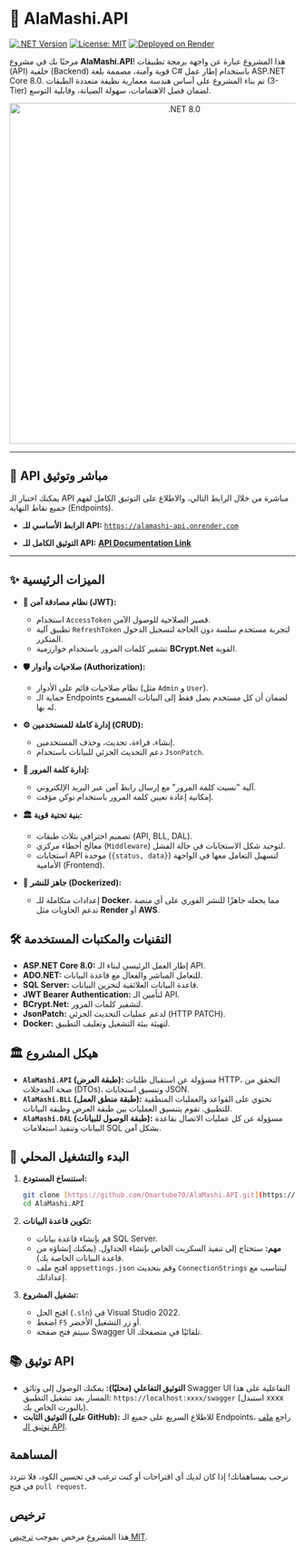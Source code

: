 # 🔱 AlaMashi.API

[![.NET Version](https://img.shields.io/badge/.NET-8.0-blueviolet?style=for-the-badge&logo=.net)](https://dotnet.microsoft.com/en-us/download/dotnet/8.0)
[![License: MIT](https://img.shields.io/badge/License-MIT-yellow.svg?style=for-the-badge)](https://github.com/Omartube70/AlaMashi.API/blob/master/LICENSE)
[![Deployed on Render](https://img.shields.io/badge/Deployment-Render-00979D?style=for-the-badge&logo=render)](https://alamashi-api.onrender.com)

مرحبًا بك في مشروع **AlaMashi.API**! هذا المشروع عبارة عن واجهة برمجة تطبيقات (API) خلفية (Backend) قوية وآمنة، مصممة بلغة C# باستخدام إطار عمل ASP.NET Core 8.0. تم بناء المشروع على أساس هندسة معمارية نظيفة متعددة الطبقات (3-Tier) لضمان فصل الاهتمامات، سهولة الصيانة، وقابلية التوسع.

<div align="center">
  <img src="https://devblogs.microsoft.com/dotnet/wp-content/uploads/sites/10/2023/11/Header_image_for_NET_8_Announce_Blog_Post-scaled.jpg" alt=".NET 8.0" width="600"/>
</div>

---

## 🚀 API مباشر وتوثيق

يمكنك اختبار الـ API مباشرة من خلال الرابط التالي، والاطلاع على التوثيق الكامل لفهم جميع نقاط النهاية (Endpoints).

-   **الرابط الأساسي للـ API:**
    [`https://alamashi-api.onrender.com`](https://alamashi-api.onrender.com)
    
-   **التوثيق الكامل للـ API:**
    [**API Documentation Link**](https://github.com/Omartube70/AlaMashi.API/blob/master/API_Documentation.md)

---

## ✨ الميزات الرئيسية

-   **🔐 نظام مصادقة آمن (JWT):**
    -   استخدام `AccessToken` قصير الصلاحية للوصول الآمن.
    -   تطبيق آلية `RefreshToken` لتجربة مستخدم سلسة دون الحاجة لتسجيل الدخول المتكرر.
    -   تشفير كلمات المرور باستخدام خوارزمية **BCrypt.Net** القوية.

-   **🛡️ صلاحيات وأدوار (Authorization):**
    -   نظام صلاحيات قائم على الأدوار (مثل `Admin` و `User`).
    -   حماية الـ Endpoints لضمان أن كل مستخدم يصل فقط إلى البيانات المسموح له بها.

-   **⚙️ إدارة كاملة للمستخدمين (CRUD):**
    -   إنشاء، قراءة، تحديث، وحذف المستخدمين.
    -   دعم التحديث الجزئي للبيانات باستخدام `JsonPatch`.

-   **🔑 إدارة كلمة المرور:**
    -   آلية "نسيت كلمة المرور" مع إرسال رابط آمن عبر البريد الإلكتروني.
    -   إمكانية إعادة تعيين كلمة المرور باستخدام توكن مؤقت.

-   **🏛️ بنية تحتية قوية:**
    -   تصميم احترافي بثلاث طبقات (API, BLL, DAL).
    -   معالج أخطاء مركزي (`Middleware`) لتوحيد شكل الاستجابات في حالة الفشل.
    -   استجابات API موحدة (`{status, data}`) لتسهيل التعامل معها في الواجهة الأمامية (Frontend).

-   **🐳 جاهز للنشر (Dockerized):**
    -   إعدادات متكاملة للـ **Docker**، مما يجعله جاهزًا للنشر الفوري على أي منصة تدعم الحاويات مثل **Render** أو **AWS**.

## 🛠️ التقنيات والمكتبات المستخدمة

-   **ASP.NET Core 8.0:** إطار العمل الرئيسي لبناء الـ API.
-   **ADO.NET:** للتعامل المباشر والفعال مع قاعدة البيانات.
-   **SQL Server:** قاعدة البيانات العلائقية لتخزين البيانات.
-   **JWT Bearer Authentication:** لتأمين الـ API.
-   **BCrypt.Net:** لتشفير كلمات المرور.
-   **JsonPatch:** لدعم عمليات التحديث الجزئي (HTTP PATCH).
-   **Docker:** لتهيئة بيئة التشغيل وتغليف التطبيق.

## 🏛️ هيكل المشروع

-   **`AlaMashi.API` (طبقة العرض):** مسؤولة عن استقبال طلبات HTTP، التحقق من صحة المدخلات (DTOs)، وتنسيق استجابات JSON.
-   **`AlaMashi.BLL` (طبقة منطق العمل):** تحتوي على القواعد والعمليات المنطقية للتطبيق. تقوم بتنسيق العمليات بين طبقة العرض وطبقة البيانات.
-   **`AlaMashi.DAL` (طبقة الوصول للبيانات):** مسؤولة عن كل عمليات الاتصال بقاعدة البيانات وتنفيذ استعلامات SQL بشكل آمن.

## 🏁 البدء والتشغيل المحلي

1.  **استنساخ المستودع:**
    ```bash
    git clone [https://github.com/Omartube70/AlaMashi.API.git](https://github.com/Omartube70/AlaMashi.API.git)
    cd AlaMashi.API
    ```

2.  **تكوين قاعدة البيانات:**
    -   قم بإنشاء قاعدة بيانات SQL Server.
    -   **مهم:** ستحتاج إلى تنفيذ السكربت الخاص بإنشاء الجداول. (يمكنك إنشاؤه من قاعدة البيانات الخاصة بك).
    -   افتح ملف `appsettings.json` وقم بتحديث `ConnectionStrings` ليتناسب مع إعداداتك.

3.  **تشغيل المشروع:**
    -   افتح الحل (`.sln`) في Visual Studio 2022.
    -   اضغط `F5` أو زر التشغيل الأخضر.
    -   سيتم فتح صفحة Swagger UI تلقائيًا في متصفحك.

## 📚 توثيق API

-   **التوثيق التفاعلي (محليًا):** يمكنك الوصول إلى وثائق Swagger UI التفاعلية على هذا المسار بعد تشغيل التطبيق:
    `https://localhost:xxxx/swagger` (استبدل xxxx بالبورت الخاص بك).
-   **التوثيق الثابت (على GitHub):**
    للاطلاع السريع على جميع الـ Endpoints، راجع [ملف توثيق الـ API](https://github.com/Omartube70/AlaMashi.API/blob/main/API_Documentation.md).

## المساهمة
نرحب بمساهماتك! إذا كان لديك أي اقتراحات أو كنت ترغب في تحسين الكود، فلا تتردد في فتح `pull request`.

## ترخيص
هذا المشروع مرخص بموجب [ترخيص MIT](https://github.com/Omartube70/AlaMashi.API/blob/master/LICENSE).
